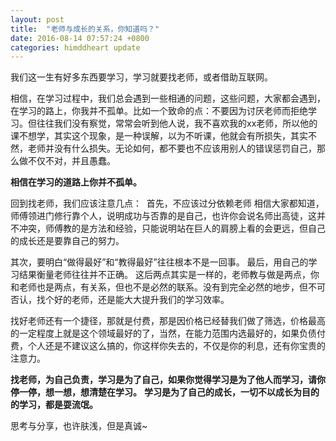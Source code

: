 ```yaml
---
layout: post
title:  "老师与成长的关系，你知道吗？"
date: 2016-08-14 07:57:24 +0800
categories: himddheart update
---
```


我们这一生有好多东西要学习，学习就要找老师，或者借助互联网。

相信，在学习过程中，我们总会遇到一些相通的问题，这些问题，大家都会遇到，在学习的路上，你我并不孤单。比如一个致命的点：不要因为讨厌老师而拒绝学习。但往往我们没有察觉，常常会听到他人说，我不喜欢我的xx老师，所以他的课不想学，其实这个现象，是一种误解，以为不听课，他就会有所损失，其实不然，老师并没有什么损失。无论如何，都不要也不应该用别人的错误惩罚自己，那么做不仅不对，并且愚蠢。

**相信在学习的道路上你并不孤单。**

回到找老师，我们应该注意几点：
​
首先，不应该过分依赖老师
相信大家都知道，师傅领进门修行靠个人，说明成功与否靠的是自己，也许你会说名师出高徒，这并不冲突，师傅教的是方法和经验，只能说明站在巨人的肩膀上看的会更远，但自己的成长还是要靠自己的努力。

其次，要明白“做得最好”和“教得最好”往往根本不是一回事。
最后，用自己的学习结果衡量老师往往并不正确。
这后两点其实是一样的，老师教与做是两点，你和老师也是两点，有关系，但也不是必然的联系。没有到完全必然的地步，但不可否认，找个好的老师，还是能大大提升我们的学习效率。
 
找好老师还有一个捷径，那就是付费，那是因价格已经替我们做了筛选，价格最高的一定程度上就是这个领域最好的了，当然，在能力范围内选最好的，如果负债付费，个人还是不建议这么搞的，你这样你失去的，不仅是你的利息，还有你宝贵的注意力。
 
**找老师，为自己负责，学习是为了自己，如果你觉得学习是为了他人而学习，请你停一停，想一想，想清楚在学习。**
**学习是为了自己的成长，一切不以成长为目的的学习，都是耍流氓。**
 
思考与分享，也许肤浅，但是真诚~
